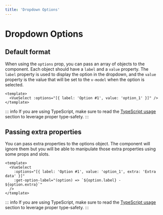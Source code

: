 ```yaml
---
title: 'Dropdown Options'
---
```


# Dropdown Options

## Default format

When using the `options` prop, you can pass an array of objects to the component. Each object should have a `label` and a `value` property. The `label` property is used to display the option in the dropdown, and the `value` property is the value that will be set to the `v-model` when the option is selected.

```vue
<template>
  <VueSelect :options="[{ label: 'Option #1', value: 'option_1' }]" />
</template>
```

::: info
If you are using TypeScript, make sure to read the [TypeScript usage](/typescript) section to leverage proper type-safety.
:::

## Passing extra properties

You can pass extra properties to the options object. The component will ignore them but you will be able to manipulate those extra properties using some props and slots.

```vue
<template>
  <VueSelect
    :options="[{ label: 'Option #1', value: 'option_1', extra: 'Extra data' }]"
    :get-option-label="(option) => `${option.label} - ${option.extra}`"
  />
</template>
```

::: info
If you are using TypeScript, make sure to read the [TypeScript usage](/typescript) section to leverage proper type-safety.
:::
